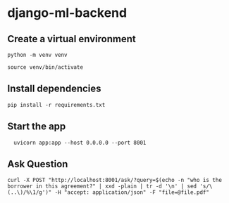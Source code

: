 # django-ml-backend

## Create a virtual environment

```
python -m venv venv

source venv/bin/activate
```

## Install dependencies

```
pip install -r requirements.txt
```

## Start the app

```
  uvicorn app:app --host 0.0.0.0 --port 8001
```

## Ask Question

```
curl -X POST "http://localhost:8001/ask/?query=$(echo -n "who is the borrower in this agreement?" | xxd -plain | tr -d '\n' | sed 's/\(..\)/%\1/g')" -H "accept: application/json" -F "file=@file.pdf"
```
